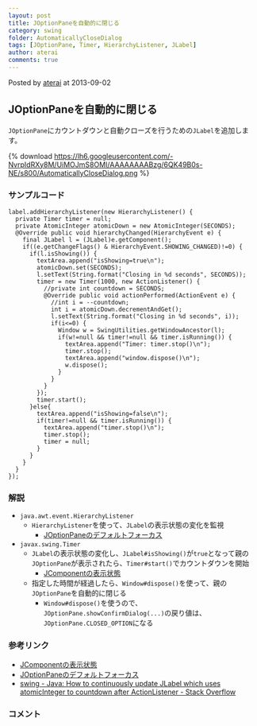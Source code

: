 ```yaml
---
layout: post
title: JOptionPaneを自動的に閉じる
category: swing
folder: AutomaticallyCloseDialog
tags: [JOptionPane, Timer, HierarchyListener, JLabel]
author: aterai
comments: true
---
```


Posted by [aterai](http://terai.xrea.jp/aterai.html) at 2013-09-02

## JOptionPaneを自動的に閉じる
`JOptionPane`にカウントダウンと自動クローズを行うための`JLabel`を追加します。


{% download https://lh6.googleusercontent.com/-NvrpIdRXy8M/UiMOJmS8OMI/AAAAAAAABzg/6QK49B0s-NE/s800/AutomaticallyCloseDialog.png %}

### サンプルコード
<pre class="prettyprint"><code>label.addHierarchyListener(new HierarchyListener() {
  private Timer timer = null;
  private AtomicInteger atomicDown = new AtomicInteger(SECONDS);
  @Override public void hierarchyChanged(HierarchyEvent e) {
    final JLabel l = (JLabel)e.getComponent();
    if((e.getChangeFlags() &amp; HierarchyEvent.SHOWING_CHANGED)!=0) {
      if(l.isShowing()) {
        textArea.append("isShowing=true\n");
        atomicDown.set(SECONDS);
        l.setText(String.format("Closing in %d seconds", SECONDS));
        timer = new Timer(1000, new ActionListener() {
          //private int countdown = SECONDS;
          @Override public void actionPerformed(ActionEvent e) {
            //int i = --countdown;
            int i = atomicDown.decrementAndGet();
            l.setText(String.format("Closing in %d seconds", i));
            if(i&lt;=0) {
              Window w = SwingUtilities.getWindowAncestor(l);
              if(w!=null &amp;&amp; timer!=null &amp;&amp; timer.isRunning()) {
                textArea.append("Timer: timer.stop()\n");
                timer.stop();
                textArea.append("window.dispose()\n");
                w.dispose();
              }
            }
          }
        });
        timer.start();
      }else{
        textArea.append("isShowing=false\n");
        if(timer!=null &amp;&amp; timer.isRunning()) {
          textArea.append("timer.stop()\n");
          timer.stop();
          timer = null;
        }
      }
    }
  }
});
</code></pre>

### 解説
- `java.awt.event.HierarchyListener`
    - `HierarchyListener`を使って、`JLabel`の表示状態の変化を監視
        - [JOptionPaneのデフォルトフォーカス](http://terai.xrea.jp/Swing/OptionPaneDefaultFocus.html)
- `javax.swing.Timer`
    - `JLabel`の表示状態の変化し、`JLabel#isShowing()`が`true`となって親の`JOptionPane`が表示されたら、`Timer#start()`でカウントダウンを開始
        - [JComponentの表示状態](http://terai.xrea.jp/Swing/ShowingDisplayableVisible.html)
    - 指定した時間が経過したら、`Window#dispose()`を使って、親の`JOptionPane`を自動的に閉じる
        - `Window#dispose()`を使うので、`JOptionPane.showConfirmDialog(...)`の戻り値は、`JOptionPane.CLOSED_OPTION`になる

<!-- dummy comment line for breaking list -->

### 参考リンク
- [JComponentの表示状態](http://terai.xrea.jp/Swing/ShowingDisplayableVisible.html)
- [JOptionPaneのデフォルトフォーカス](http://terai.xrea.jp/Swing/OptionPaneDefaultFocus.html)
- [swing - Java: How to continuously update JLabel which uses atomicInteger to countdown after ActionListener - Stack Overflow](http://stackoverflow.com/questions/10021969/java-how-to-continuously-update-jlabel-which-uses-atomicinteger-to-countdown-af)

<!-- dummy comment line for breaking list -->

### コメント
